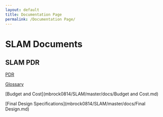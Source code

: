 ```yaml
---
layout: default
title: Documentation Page
permalink: /Documentation Page/
---
```


# SLAM Documents

## SLAM PDR
[PDR](https://drive.google.com/drive/folders/0BxrVeIWzbuKSY0xPRUtuOEdDdU0?usp=sharing)

[Glossary](mbrock0814/SLAM/master/docs/Glossary.md)

[Budget and Cost](mbrock0814/SLAM/master/docs/Budget and Cost.md)

[Final Design Specifications](mbrock0814/SLAM/master/docs/Final Design.md)



